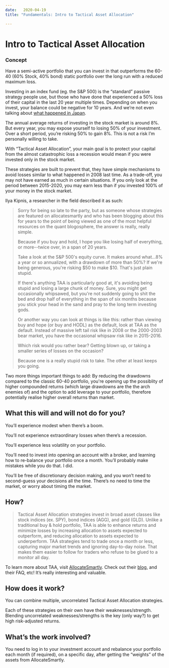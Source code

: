 ```yaml
---
date:   2020-04-19
title: "Fundamentals: Intro to Tactical Asset Allocation"

---
```

# Intro to Tactical Asset Allocation

### Concept
Have a semi-active portfolio that you can invest in that outperforms the 60-40 (60% Stock, 40% bond) static portfolio over the long run with a reduced maximum loss.

Investing in an index fund (eg. the S&P 500) is the “standard” passive strategy people use, but those who have done that experienced a 50% loss of their capital in the last 20 year multiple times. Depending on when you invest, your balance could be negative for 10 years. And we’re not even talking about [what happened in Japan](https://www.theguardian.com/world/2019/dec/28/how-japan-has-fared-in-30-years-since-the-stock-market-bubble-burst).

The annual average returns of investing in the stock market is around 8%. But every year, you may expose yourself to losing 50% of your investment. Over a short period, you’re risking 50% to gain 8%. This is not a risk I’m personally willing to take.

With “Tactical Asset Allocation”, your main goal is to protect your capital from the almost catastrophic loss a recession would mean if you were invested only in the stock market.

These strategies are built to prevent that, they have simple mechanisms to avoid losses similar to what happened in 2008 last time. As a trade-off, you may not have earned as much in certain situations. If you only look at the period between 2015-2020, you may earn less than if you invested 100% of your money in the stock market.

Ilya Kipnis, a researcher in the field described it as such:

> Sorry for being so late to the party, but as someone whose strategies are featured on allocatesmartly and who has been blogging about this for years to the point of being viewed as one of the most helpful resources on the quant blogosphere, the answer is really, really simple.
> 
> Because if you buy and hold, I hope you like losing half of everything, or more--twice over, in a span of 20 years.
> 
> Take a look at the S&P 500's equity curve. It makes around what...8% a year or so annualized, with a drawdown of more than 50%? If we're being generous, you're risking $50 to make $10. That's just plain stupid.
> 
> If there's anything TAA is particularly good at, it's avoiding being stupid and losing a large chunk of money. Sure, you might get occasionally whipsawed, but you're not suddenly going to shit the bed and drop half of everything in the span of six months because you stick your head in the sand and pray to the long term investing gods.
> 
> Or another way you can look at things is like this: rather than viewing buy and hope (or buy and HODL) as the default, look at TAA as the default. Instead of massive left tail risk like in 2008 or the 2000-2003 bear market, you have the occasional whipsaw risk like in 2015-2016.
> 
> Which risk would you rather bear? Getting blown up, or taking a smaller series of losses on the occasion?
> 
> Because one is a really stupid risk to take. The other at least keeps you going.

Two more things important things to add:
By reducing the drawdowns compared to the classic 60-40 portfolio, you're opening up the possiblity of higher compounded returns (which large drawdowns are the the arch enemies of) and the option to add leverage to your portfolio, therefore potentially realise higher overall returns than market.

## What this will and will not do for you?

You’ll experience modest when there’s a boom.

You’ll not experience extraordinary losses when there’s a recession.

You’ll experience less volatility on your portfolio.

You’ll need to invest into opening an account with a broker, and learning how to re-balance your portfolio once a month. You’ll probably make mistakes while you do that. I did.

You’ll be free of discretionary decision making, and you won’t need to second-guess your decisions all the time. There’s no need to time the market, or worry about timing the market. 

## How?
> Tactical Asset Allocation strategies invest in broad asset classes like stock indices (ex. SPY), bond indices (AGG), and gold (GLD). Unlike a traditional buy & hold portfolio, TAA is able to enhance returns and minimize losses by increasing allocation to assets expected to outperform, and reducing allocation to assets expected to underperform. TAA strategies tend to trade once a month or less, capturing major market trends and ignoring day-to-day noise. That makes them easier to follow for traders who refuse to be glued to a monitor all day.

To learn more about TAA, visit [AllocateSmartly](https://allocatesmartly.com).
Check out their [blog](https://allocatesmartly.com/blog/), and their FAQ, etc! It’s really interesting and valuable.


## How does it work?
You can combine multiple, uncorrelated Tactical Asset Allocation strategies.

Each of these strategies on their own have their weaknesses/strength. Blending uncorrelated weaknesses/strengths is the key (only way?) to get high risk-adjusted returns.


## What’s the work involved?
You need to log in to your investment account and rebalance your portfolio each month (if required), on a specific day, after getting the “weights” of the assets from AllocateSmartly.
